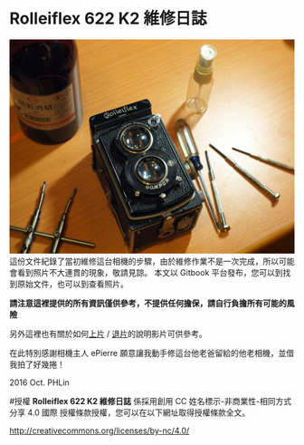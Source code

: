 # Rolleiflex 622 K2 維修日誌

![](../images/P1090459.JPG)
這份文件紀錄了當初維修這台相機的步驟，由於維修作業不是一次完成，所以可能會看到照片不大連貫的現象，敬請見諒。
本文以 Gitbook 平台發布，您可以到<github>找到原始文件，也可以到<flickr>查看照片。

**請注意這裡提供的所有資訊僅供參考，不提供任何擔保，請自行負擔所有可能的風險**

另外這裡也有關於如何[上片](https://youtu.be/vM9XcC0Qwdc) / [退片](https://youtu.be/Zn-e0FLdRuc)的說明影片可供參考。

在此特別感謝相機主人 ePierre 願意讓我動手修這台他老爸留給的他老相機，並借我拍了好幾捲！

2016 Oct. PHLin

#授權
**Rolleiflex 622 K2 維修日誌** 係採用創用 CC 姓名標示-非商業性-相同方式分享 4.0 國際 授權條款授權，您可以在以下網址取得授權條款全文。

http://creativecommons.org/licenses/by-nc/4.0/